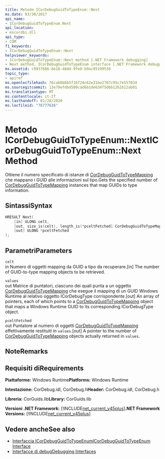 ```yaml
---
title: Metodo ICorDebugGuidToTypeEnum::Next
ms.date: 03/30/2017
api_name:
- ICorDebugGuidToTypeEnum.Next
api_location:
- mscordbi.dll
api_type:
- COM
f1_keywords:
- ICorDebugGuidToTypeEnum::Next
helpviewer_keywords:
- ICorDebugGuidToTypeEnum::Next method [.NET Framework debugging]
- Next method, ICorDebugGuidToTypeEnum interface [.NET Framework debugging]
ms.assetid: c9937666-8e18-484d-9fe0-b9ac95199530
topic_type:
- apiref
ms.openlocfilehash: 76cab0b8b5f16f24c62e31be2707c95c7e557034
ms.sourcegitcommit: 13e79efdbd589cad6b1de634f5d6b1262b12ab01
ms.translationtype: MT
ms.contentlocale: it-IT
ms.lasthandoff: 01/28/2020
ms.locfileid: "76777636"
---
```

# <a name="icordebugguidtotypeenumnext-method"></a><span data-ttu-id="2014a-102">Metodo ICorDebugGuidToTypeEnum::Next</span><span class="sxs-lookup"><span data-stu-id="2014a-102">ICorDebugGuidToTypeEnum::Next Method</span></span>
<span data-ttu-id="2014a-103">Ottiene il numero specificato di istanze di [CorDebugGuidToTypeMapping](cordebugguidtotypemapping-structure.md) che mappano i GUID alle informazioni sul tipo.</span><span class="sxs-lookup"><span data-stu-id="2014a-103">Gets the specified number of [CorDebugGuidToTypeMapping](cordebugguidtotypemapping-structure.md) instances that map GUIDs to type information.</span></span>  
  
## <a name="syntax"></a><span data-ttu-id="2014a-104">Sintassi</span><span class="sxs-lookup"><span data-stu-id="2014a-104">Syntax</span></span>  
  
```cpp  
HRESULT Next(  
    [in] ULONG celt,  
    [out, size_is(celt), length_is(*pceltFetched] CorDebugGuidToTypeMapping values[  ],  
    [out] ULONG *pceltFetched  
);  
```  
  
## <a name="parameters"></a><span data-ttu-id="2014a-105">Parametri</span><span class="sxs-lookup"><span data-stu-id="2014a-105">Parameters</span></span>  
 `celt`  
 <span data-ttu-id="2014a-106">in Numero di oggetti mapping da GUID a tipo da recuperare.</span><span class="sxs-lookup"><span data-stu-id="2014a-106">[in] The number of GUID-to-type mapping objects to be retrieved.</span></span>  
  
 `values`  
 <span data-ttu-id="2014a-107">out Matrice di puntatori, ciascuno dei quali punta a un oggetto [CorDebugGuidToTypeMapping](cordebugguidtotypemapping-structure.md) che esegue il mapping di un GUID Windows Runtime al relativo oggetto ICorDebugType corrispondente.</span><span class="sxs-lookup"><span data-stu-id="2014a-107">[out] An array of pointers, each of which points to a [CorDebugGuidToTypeMapping](cordebugguidtotypemapping-structure.md) object that maps a Windows Runtime GUID to its corresponding ICorDebugType object.</span></span>  
  
 `pceltFetched`  
 <span data-ttu-id="2014a-108">out Puntatore al numero di oggetti [CorDebugGuidToTypeMapping](cordebugguidtotypemapping-structure.md) effettivamente restituiti in `values`.</span><span class="sxs-lookup"><span data-stu-id="2014a-108">[out] A pointer to the number of [CorDebugGuidToTypeMapping](cordebugguidtotypemapping-structure.md) objects actually returned in `values`.</span></span>  
  
## <a name="remarks"></a><span data-ttu-id="2014a-109">Note</span><span class="sxs-lookup"><span data-stu-id="2014a-109">Remarks</span></span>  
  
## <a name="requirements"></a><span data-ttu-id="2014a-110">Requisiti di</span><span class="sxs-lookup"><span data-stu-id="2014a-110">Requirements</span></span>  
 <span data-ttu-id="2014a-111">**Piattaforme:** Windows Runtime</span><span class="sxs-lookup"><span data-stu-id="2014a-111">**Platforms:** Windows Runtime</span></span>  
  
 <span data-ttu-id="2014a-112">**Intestazione:** CorDebug.idl, CorDebug.h</span><span class="sxs-lookup"><span data-stu-id="2014a-112">**Header:** CorDebug.idl, CorDebug.h</span></span>  
  
 <span data-ttu-id="2014a-113">**Libreria:** CorGuids.lib</span><span class="sxs-lookup"><span data-stu-id="2014a-113">**Library:** CorGuids.lib</span></span>  
  
 <span data-ttu-id="2014a-114">**Versioni .NET Framework:** [!INCLUDE[net_current_v45plus](../../../../includes/net-current-v45plus-md.md)]</span><span class="sxs-lookup"><span data-stu-id="2014a-114">**.NET Framework Versions:** [!INCLUDE[net_current_v45plus](../../../../includes/net-current-v45plus-md.md)]</span></span>  
  
## <a name="see-also"></a><span data-ttu-id="2014a-115">Vedere anche</span><span class="sxs-lookup"><span data-stu-id="2014a-115">See also</span></span>

- [<span data-ttu-id="2014a-116">Interfaccia ICorDebugGuidToTypeEnum</span><span class="sxs-lookup"><span data-stu-id="2014a-116">ICorDebugGuidToTypeEnum Interface</span></span>](icordebugguidtotypeenum-interface.md)
- [<span data-ttu-id="2014a-117">Interfacce di debug</span><span class="sxs-lookup"><span data-stu-id="2014a-117">Debugging Interfaces</span></span>](debugging-interfaces.md)
